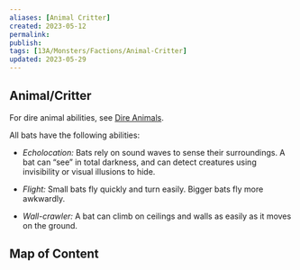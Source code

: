 ```yaml
---
aliases: [Animal Critter]
created: 2023-05-12
permalink: 
publish: 
tags: [13A/Monsters/Factions/Animal-Critter]
updated: 2023-05-29
---
```


## Animal/Critter

For dire animal abilities, see [Dire Animals](../../../Monsters/Monster-Rules/Dire-Animals.md).

All bats have the following abilities:

- *Echolocation:* Bats rely on sound waves to sense their surroundings. A bat can “see” in total darkness, and can detect creatures using invisibility or visual illusions to hide.

- *Flight:* Small bats fly quickly and turn easily. Bigger bats fly more awkwardly.

- *Wall-crawler:* A bat can climb on ceilings and walls as easily as it moves on the ground.

## Map of Content